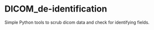 # DICOM_de-identification
Simple Python tools to scrub dicom data and check for identifying fields.
